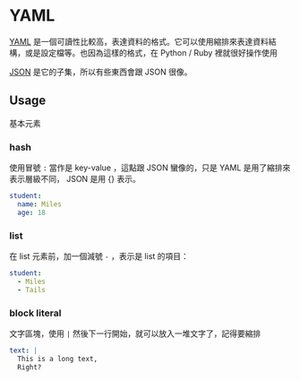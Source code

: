 YAML
====

[YAML][] 是一個可讀性比較高，表達資料的格式。它可以使用縮排來表達資料結構，或是設定檔等。也因為這樣的格式，在 Python / Ruby 裡就很好操作使用

[JSON][] 是它的子集，所以有些東西會跟 JSON 很像。

Usage
-----

基本元素

### hash

使用冒號 `:` 當作是 key-value ，這點跟 JSON 蠻像的，只是 YAML 是用了縮排來表示層級不同， JSON 是用 {} 表示。

```yaml
student:
  name: Miles
  age: 18
```

### list

在 list 元素前，加一個減號 `-` ，表示是 list 的項目：

```yaml
student:
  - Miles
  - Tails
```

### block literal

文字區塊，使用 `|` 然後下一行開始，就可以放入一堆文字了，記得要縮排

```yaml
text: |
  This is a long text,
  Right?
```

[YAML]: http://www.yaml.org/
[JSON]: json.md
